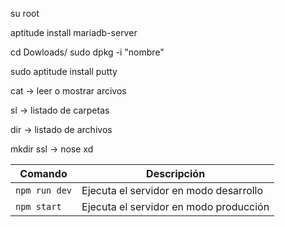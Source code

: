su root

aptitude install mariadb-server

cd Dowloads/
sudo dpkg -i "nombre"

sudo aptitude install putty

cat -> leer o mostrar arcivos

sl -> listado de carpetas

dir -> listado de archivos

mkdir ssl -> nose xd







| Comando | Descripción |
| - | - |
`npm run dev` | Ejecuta el servidor en modo desarrollo
`npm start` | Ejecuta el servidor en modo producción

